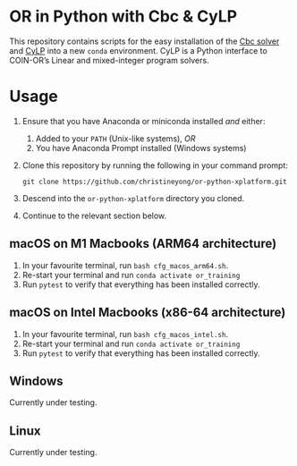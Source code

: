 # OR in Python with Cbc & CyLP
This repository contains scripts for the easy installation of the [Cbc solver](https://github.com/coin-or/Cbc) and [CyLP](https://github.com/coin-or/CyLP) into a new `conda` environment. CyLP is a Python interface to COIN-OR’s Linear and mixed-integer program solvers.

# Usage
1. Ensure that you have Anaconda or miniconda installed *and* either:
    1. Added to your `PATH` (Unix-like systems), *OR* 
    1. You have Anaconda Prompt installed (Windows systems)
1. Clone this repository by running the following in your command prompt:
    
    ```git clone https://github.com/christineyong/or-python-xplatform.git```
    
1. Descend into the `or-python-xplatform` directory you cloned.  
1. Continue to the relevant section below.

## macOS on M1 Macbooks (ARM64 architecture)
1. In your favourite terminal, run `bash cfg_macos_arm64.sh`.
1. Re-start your terminal and run `conda activate or_training`
1. Run `pytest` to verify that everything has been installed correctly.

## macOS on Intel Macbooks (x86-64 architecture)
1. In your favourite terminal, run `bash cfg_macos_intel.sh`.
1. Re-start your terminal and run `conda activate or_training`
1. Run `pytest` to verify that everything has been installed correctly.

## Windows
Currently under testing.

## Linux
Currently under testing.
